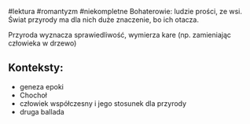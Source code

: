 #lektura #romantyzm #niekompletne 
Bohaterowie: ludzie prości, ze wsi. Świat przyrody ma dla nich duże znaczenie, bo ich otacza. 

Przyroda wyznacza sprawiedliwość, wymierza kare (np. zamieniając człowieka w drzewo)

## Konteksty:
- geneza epoki
- Chochoł
- człowiek współczesny i jego stosunek dla przyrody
- druga ballada
